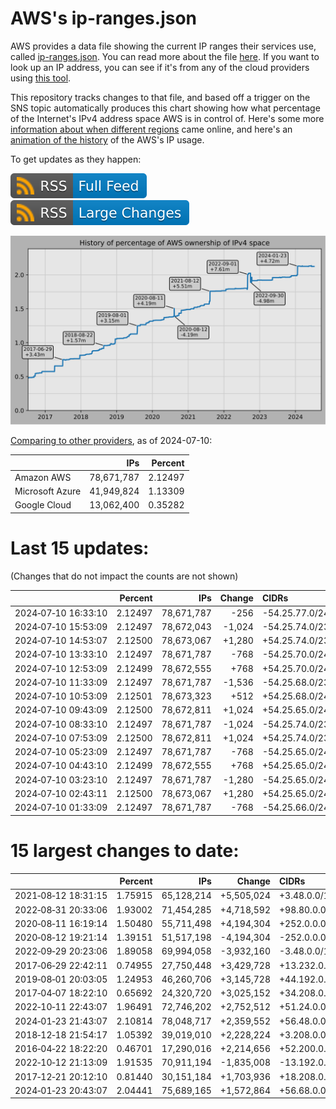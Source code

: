 # AWS's ip-ranges.json

AWS provides a data file showing the current IP ranges their
services use, called [ip-ranges.json](https://ip-ranges.amazonaws.com/ip-ranges.json).
You can read more about the file [here](https://docs.aws.amazon.com/general/latest/gr/aws-ip-ranges.html).
If you want to look up an IP address, you can see if it's from any of the cloud providers using [this tool](https://cloud-ips.s3-us-west-2.amazonaws.com/index.html).

This repository tracks changes to that file, and based off a trigger on the SNS 
topic automatically produces this chart showing how what percentage of the 
Internet's IPv4 address space AWS is in control of.  Here's some 
more [information about when different regions](announces.md) came 
online, and here's an [animation of the history](https://youtu.be/Su25yl7eol8) 
of the AWS's IP usage.

To get updates as they happen:

[![RSS Icon (Full Feed)](images/rss_badge.svg)](https://raw.githubusercontent.com/seligman/aws-ip-ranges/master/rss.xml)
[![RSS Icon (Large Changes)](images/rss_badge_partial.svg)](https://raw.githubusercontent.com/seligman/aws-ip-ranges/master/rss_big_changes.xml)

![History of AWS](history_count.svg)

[Comparing to other providers](https://github.com/seligman/cloud_sizes), as of 2024-07-10:

| | IPs | Percent |
| --- | ---: | ---: |
| Amazon AWS | 78,671,787 | 2.12497 |
| Microsoft Azure | 41,949,824 | 1.13309 |
| Google Cloud | 13,062,400 | 0.35282 |


# Last 15 updates:

(Changes that do not impact the counts are not shown)

| | Percent | IPs | Change | CIDRs |
| :--- | ---: | ---: | ---: | :--- |
| 2024&#8209;07&#8209;10&nbsp;16:33:10 | 2.12497 | 78,671,787 | -256 | -54.25.77.0/24 |
| 2024&#8209;07&#8209;10&nbsp;15:53:09 | 2.12497 | 78,672,043 | -1,024 | -54.25.74.0/23,&nbsp;-54.25.66.0/24,&nbsp;-54.25.68.0/24 |
| 2024&#8209;07&#8209;10&nbsp;14:53:07 | 2.12500 | 78,673,067 | +1,280 | +54.25.74.0/23,&nbsp;+54.25.66.0/24,&nbsp;+54.25.68.0/24,&nbsp;... |
| 2024&#8209;07&#8209;10&nbsp;13:33:10 | 2.12497 | 78,671,787 | -768 | -54.25.70.0/24,&nbsp;-54.25.74.0/24,&nbsp;-54.25.77.0/24 |
| 2024&#8209;07&#8209;10&nbsp;12:53:09 | 2.12499 | 78,672,555 | +768 | +54.25.70.0/24,&nbsp;+54.25.74.0/24,&nbsp;+54.25.77.0/24 |
| 2024&#8209;07&#8209;10&nbsp;11:33:09 | 2.12497 | 78,671,787 | -1,536 | -54.25.68.0/23,&nbsp;-54.25.66.0/24,&nbsp;-54.25.70.0/24,&nbsp;... |
| 2024&#8209;07&#8209;10&nbsp;10:53:09 | 2.12501 | 78,673,323 | +512 | +54.25.68.0/24,&nbsp;+54.25.77.0/24,&nbsp;+54.25.78.0/24,&nbsp;... |
| 2024&#8209;07&#8209;10&nbsp;09:43:09 | 2.12500 | 78,672,811 | +1,024 | +54.25.65.0/24,&nbsp;+54.25.66.0/24,&nbsp;+54.25.69.0/24,&nbsp;... |
| 2024&#8209;07&#8209;10&nbsp;08:33:10 | 2.12497 | 78,671,787 | -1,024 | -54.25.74.0/23,&nbsp;-54.25.68.0/24,&nbsp;-54.25.77.0/24 |
| 2024&#8209;07&#8209;10&nbsp;07:53:09 | 2.12500 | 78,672,811 | +1,024 | +54.25.74.0/23,&nbsp;+54.25.68.0/24,&nbsp;+54.25.77.0/24 |
| 2024&#8209;07&#8209;10&nbsp;05:23:09 | 2.12497 | 78,671,787 | -768 | -54.25.65.0/24,&nbsp;-54.25.66.0/24,&nbsp;-54.25.70.0/24 |
| 2024&#8209;07&#8209;10&nbsp;04:43:10 | 2.12499 | 78,672,555 | +768 | +54.25.65.0/24,&nbsp;+54.25.66.0/24,&nbsp;+54.25.70.0/24 |
| 2024&#8209;07&#8209;10&nbsp;03:23:10 | 2.12497 | 78,671,787 | -1,280 | -54.25.65.0/24,&nbsp;-54.25.66.0/24,&nbsp;-54.25.69.0/24,&nbsp;... |
| 2024&#8209;07&#8209;10&nbsp;02:43:11 | 2.12500 | 78,673,067 | +1,280 | +54.25.65.0/24,&nbsp;+54.25.66.0/24,&nbsp;+54.25.69.0/24,&nbsp;... |
| 2024&#8209;07&#8209;10&nbsp;01:33:09 | 2.12497 | 78,671,787 | -768 | -54.25.66.0/24,&nbsp;-54.25.74.0/24,&nbsp;-54.25.77.0/24 |


# 15 largest changes to date:

| | Percent | IPs | Change | CIDRs |
| :--- | ---: | ---: | ---: | :--- |
| 2021&#8209;08&#8209;12&nbsp;18:31:15 | 1.75915 | 65,128,214 | +5,505,024 | +3.48.0.0/12,&nbsp;+35.96.0.0/12,&nbsp;+3.152.0.0/13,&nbsp;... |
| 2022&#8209;08&#8209;31&nbsp;20:33:06 | 1.93002 | 71,454,285 | +4,718,592 | +98.80.0.0/12,&nbsp;+184.32.0.0/12,&nbsp;+13.184.0.0/13,&nbsp;... |
| 2020&#8209;08&#8209;11&nbsp;16:19:14 | 1.50480 | 55,711,498 | +4,194,304 | +252.0.0.0/10 |
| 2020&#8209;08&#8209;12&nbsp;19:21:14 | 1.39151 | 51,517,198 | -4,194,304 | -252.0.0.0/10 |
| 2022&#8209;09&#8209;29&nbsp;20:23:06 | 1.89058 | 69,994,058 | -3,932,160 | -3.48.0.0/12,&nbsp;-35.96.0.0/12,&nbsp;-3.240.0.0/13,&nbsp;... |
| 2017&#8209;06&#8209;29&nbsp;22:42:11 | 0.74955 | 27,750,448 | +3,429,728 | +13.232.0.0/13,&nbsp;+34.240.0.0/13,&nbsp;+35.168.0.0/13,&nbsp;... |
| 2019&#8209;08&#8209;01&nbsp;20:03:05 | 1.24953 | 46,260,706 | +3,145,728 | +44.192.0.0/10,&nbsp;-3.192.0.0/12 |
| 2017&#8209;04&#8209;07&nbsp;18:22:10 | 0.65692 | 24,320,720 | +3,025,152 | +34.208.0.0/12,&nbsp;+34.224.0.0/12,&nbsp;+13.58.0.0/15,&nbsp;... |
| 2022&#8209;10&#8209;11&nbsp;22:43:07 | 1.96491 | 72,746,202 | +2,752,512 | +51.24.0.0/13,&nbsp;+57.104.0.0/13,&nbsp;+51.20.0.0/14,&nbsp;... |
| 2024&#8209;01&#8209;23&nbsp;21:43:07 | 2.10814 | 78,048,717 | +2,359,552 | +56.48.0.0/13,&nbsp;+16.28.0.0/14,&nbsp;+16.64.0.0/14,&nbsp;... |
| 2018&#8209;12&#8209;18&nbsp;21:54:17 | 1.05392 | 39,019,010 | +2,228,224 | +3.208.0.0/12,&nbsp;+3.224.0.0/12,&nbsp;+13.48.0.0/15 |
| 2016&#8209;04&#8209;22&nbsp;18:22:20 | 0.46701 | 17,290,016 | +2,214,656 | +52.200.0.0/13,&nbsp;+52.208.0.0/13,&nbsp;+52.36.0.0/14,&nbsp;... |
| 2022&#8209;10&#8209;12&nbsp;21:13:09 | 1.91535 | 70,911,194 | -1,835,008 | -13.192.0.0/13,&nbsp;-16.28.0.0/14,&nbsp;-40.172.0.0/14,&nbsp;... |
| 2017&#8209;12&#8209;21&nbsp;20:12:10 | 0.81440 | 30,151,184 | +1,703,936 | +18.208.0.0/13,&nbsp;+18.204.0.0/14,&nbsp;+18.224.0.0/14,&nbsp;... |
| 2024&#8209;01&#8209;23&nbsp;20:43:07 | 2.04441 | 75,689,165 | +1,572,864 | +56.68.0.0/14,&nbsp;+56.128.0.0/14,&nbsp;+56.136.0.0/14,&nbsp;... |
